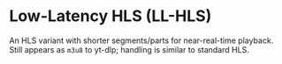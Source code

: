 # Low-Latency HLS (LL-HLS)

An HLS variant with shorter segments/parts for near-real-time playback. Still appears as `m3u8` to yt-dlp; handling is similar to standard HLS.
